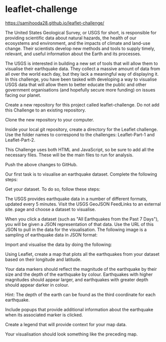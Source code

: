 # leaflet-challenge

https://samihooda28.github.io/leaflet-challenge/

The United States Geological Survey, or USGS for short, is responsible for providing scientific data about natural hazards, the health of our ecosystems and environment, and the impacts of climate and land-use change. Their scientists develop new methods and tools to supply timely, relevant, and useful information about the Earth and its processes.

The USGS is interested in building a new set of tools that will allow them to visualise their earthquake data. They collect a massive amount of data from all over the world each day, but they lack a meaningful way of displaying it. In this challenge, you have been tasked with developing a way to visualise USGS data that will allow them to better educate the public and other government organisations (and hopefully secure more funding) on issues facing our planet.

Create a new repository for this project called leaflet-challenge. Do not add this Challenge to an existing repository.

Clone the new repository to your computer.

Inside your local git repository, create a directory for the Leaflet challenge. Use the folder names to correspond to the challenges: Leaflet-Part-1 and Leaflet-Part-2.

This Challenge uses both HTML and JavaScript, so be sure to add all the necessary files. These will be the main files to run for analysis.

Push the above changes to GitHub.

Our first task is to visualise an earthquake dataset. Complete the following steps:

Get your dataset. To do so, follow these steps:

The USGS provides earthquake data in a number of different formats, updated every 5 minutes. Visit the USGS GeoJSON FeedLinks to an external site. page and choose a dataset to visualise.

When you click a dataset (such as "All Earthquakes from the Past 7 Days"), you will be given a JSON representation of that data. Use the URL of this JSON to pull in the data for the visualisation. The following image is a sampling of earthquake data in JSON format:

Import and visualise the data by doing the following:

Using Leaflet, create a map that plots all the earthquakes from your dataset based on their longitude and latitude.

Your data markers should reflect the magnitude of the earthquake by their size and the depth of the earthquake by colour. Earthquakes with higher magnitudes should appear larger, and earthquakes with greater depth should appear darker in colour.

Hint: The depth of the earth can be found as the third coordinate for each earthquake.

Include popups that provide additional information about the earthquake when its associated marker is clicked.

Create a legend that will provide context for your map data.

Your visualisation should look something like the preceding map.
